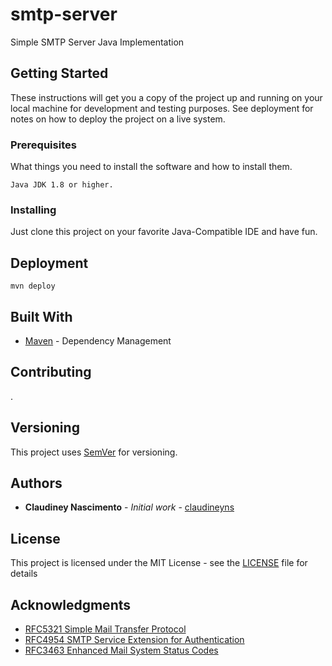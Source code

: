 
# smtp-server

Simple SMTP Server Java Implementation

## Getting Started

These instructions will get you a copy of the project up and running on your local machine for development and testing purposes. See deployment for notes on how to deploy the project on a live system.

### Prerequisites

What things you need to install the software and how to install them.

```
Java JDK 1.8 or higher.
```

### Installing

Just clone this project on your favorite Java-Compatible IDE and have fun. 

## Deployment

```
mvn deploy
```

## Built With

* [Maven](https://maven.apache.org/) - Dependency Management

## Contributing

.

## Versioning

This project uses [SemVer](http://semver.org/) for versioning.

## Authors

* **Claudiney Nascimento** - *Initial work* - [claudineyns](https://github.com/claudineyns)

## License

This project is licensed under the MIT License - see the [LICENSE](LICENSE) file for details

## Acknowledgments

* [RFC5321 Simple Mail Transfer Protocol](https://www.ietf.org/rfc/rfc5321.txt)
* [RFC4954 SMTP Service Extension for Authentication](https://www.ietf.org/rfc/rfc4954.txt)
* [RFC3463 Enhanced Mail System Status Codes](https://www.ietf.org/rfc/rfc3463.txt)
